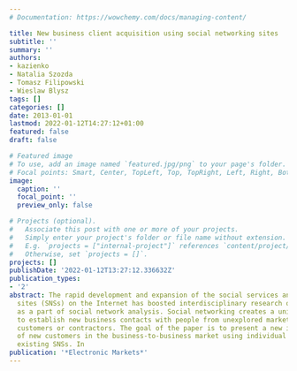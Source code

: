 ```yaml
---
# Documentation: https://wowchemy.com/docs/managing-content/

title: New business client acquisition using social networking sites
subtitle: ''
summary: ''
authors:
- kazienko
- Natalia Szozda
- Tomasz Filipowski
- Wieslaw Blysz
tags: []
categories: []
date: 2013-01-01
lastmod: 2022-01-12T14:27:12+01:00
featured: false
draft: false

# Featured image
# To use, add an image named `featured.jpg/png` to your page's folder.
# Focal points: Smart, Center, TopLeft, Top, TopRight, Left, Right, BottomLeft, Bottom, BottomRight.
image:
  caption: ''
  focal_point: ''
  preview_only: false

# Projects (optional).
#   Associate this post with one or more of your projects.
#   Simply enter your project's folder or file name without extension.
#   E.g. `projects = ["internal-project"]` references `content/project/deep-learning/index.md`.
#   Otherwise, set `projects = []`.
projects: []
publishDate: '2022-01-12T13:27:12.336632Z'
publication_types:
- '2'
abstract: The rapid development and expansion of the social services and social networking
  sites (SNSs) on the Internet has boosted interdisciplinary research on online communities
  as a part of social network analysis. Social networking creates a unique opportunity
  to establish new business contacts with people from unexplored markets to gain new
  customers or contractors. The goal of the paper is to present a new idea for acquisition
  of new customers in the business-to-business market using individual human relationships
  existing SNSs. In
publication: '*Electronic Markets*'
---
```

